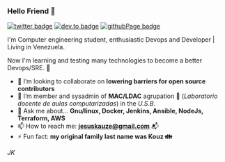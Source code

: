 ###  Hello Friend 👋

[![twitter badge](https://img.shields.io/badge/Twitter-%40J__kauze-blue?style=flat-square&logo=twitter)](https://twitter.com/j_kauze)
[![dev.to badge](https://img.shields.io/badge/dev.to-%40jkauze-ff69b4?style=flat-square&logo=dev.to)](https://dev.to/jkauze)
[![githubPage badge](https://img.shields.io/badge/Page-jkauze-sucess?style=flat-square&logo=github)](http://jesuskauze.me/)

I'm Computer engineering student, enthusiastic Devops and Developer | Living in Venezuela.  

Now I'm learning and testing many technologies to become a better Devops/SRE. :robot:

- :busts_in_silhouette: I’m looking to collaborate on **lowering barriers for open source contributors**
- 🤔 I’m member and sysadmin of **MAC/LDAC** agrupation :space_invader: (*Laboratorio docente de aulas computarizadas*) in the *U.S.B.* 
- 💬 Ask me about... **Gnu/linux, Docker, Jenkins, Ansible, NodeJs, Terraform, AWS**
- 📫 How to reach me: **jesuskauze@gmail.com** :mailbox_with_mail:
- ⚡ Fun fact: **my original family last name was Kouz :family:** 

*JK*
